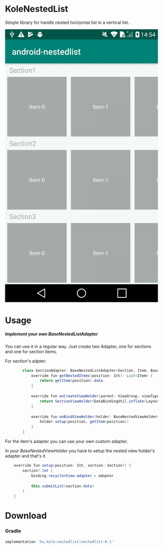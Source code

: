 # KoleNestedList

Simple library for handle nested horizontal list in a vertical list.

![How does it look like](https://github.com/kgeriiie/KoleNestedList/blob/master/promo-res/promo.gif)

# Usage

##### Implement your own BaseNestedListAdapter
You can use it in a regular way. Just create two Adapter, one for sections and one for section items.

For section's adpter:

```java
        class SectionAdapter: BaseNestedListAdapter<Section, Item, BaseNestedListAdapter.BaseNestedViewHolder<Item, Section>>(SectionDiffCallback()) {
            override fun getNestedItems(position: Int): List<Item> {
                return getItem(position).data
            }

            override fun onCreateViewHolder(parent: ViewGroup, viewType: Int): BaseNestedViewHolder<Item, Section> {
                return SectionViewHolder(DataBindingUtil.inflate(LayoutInflater.from(parent.context), R.layout.view_section, parent, false))
            }

            override fun onBindViewHolder(holder: BaseNestedViewHolder<Item, Section>, position: Int) {
                holder.setup(position, getItem(position))
            }
        }
```
For the item's adapter you can use your own custom adapter.

In your *BaseNestedViewHolder* you have to setup the nested view holder's adapter and that's it.

```java
    override fun setup(position: Int, section: Section?) {
        section?.let {
            binding.recyclerView.adapter = adapter

            this.submitList(section.data)
        }
    }
```

# Download
### Gradle
```groovy
implementation 'hu.kole.nestedlist:nestedlist:0.1'
```